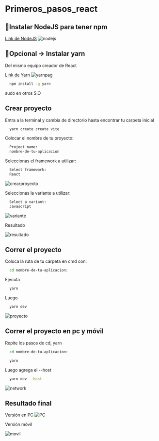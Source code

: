 # Primeros_pasos_react
## 🔗Instalar NodeJS para tener npm
[Link de NodeJS](https://nodejs.org/en)
![nodejs](img/nodejs.png)
## 🔗Opcional -> Instalar yarn
Del mismo equipo creador de React


[Link de Yarn](https://yarnpkg.com/)
![yarnpag](img/yarnpagina.png)
```bash
  npm install -g yarn
```
sudo en otros S.O
## Crear proyecto
Entra a la terminal y cambia de directorio hasta encontrar tu carpeta inicial
```bash
  yarn create create vite
```
Colocar el nombre de tu proyecto:
```bash
  Project name:
  nombre-de-tu-aplicacion
```
Seleccionas el framework a utilizar:
```bash
  Select framework:
  React
```
![crearproyecto](img/Crear%20proyecto.png)

Seleccionas la variante a utilizar:
```bash
  Select a variant:
  Javascript
```
![variante](img/seleccionarvariante.png)

Resultado


![resultado](img/resultado.png)
## Correr el proyecto
Coloca la ruta de tu carpeta en cmd con:
```bash
  cd nombre-de-tu-aplicacion:
```
Ejecuta
```bash
  yarn
```
Luego
```bash
  yarn dev
```
![proyecto](img/proyectocorriendo.png)
## Correr el proyecto en pc y móvil
Repite los pasos de cd, yarn
```bash
  cd nombre-de-tu-aplicacion:
```
```bash
  yarn
```
Luego agrega el --host
```bash
  yarn dev --host
```
![network](img/corriendonetwork.png)

## Resultado final
Versión en PC
![PC](img/PC.png)

Versión móvil



![movil](img/movil.png)